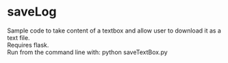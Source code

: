 saveLog
=======

Sample code to take content of a textbox and allow user to download it as a text file.  
Requires flask.  
Run from the command line with: python saveTextBox.py
